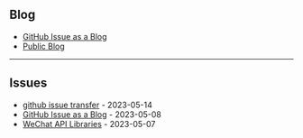 
Blog
---

- [GitHub Issue as a Blog](https://github.com/dylanninin/dylanninin.com/issues/72)
- [Public Blog](https://dylanninin.com)

---

Issues
---

- [github issue transfer](https://github.com/dylanninin/dylanninin.com/issues/73) - 2023-05-14
- [GitHub Issue as a Blog](https://github.com/dylanninin/dylanninin.com/issues/72) - 2023-05-08
- [WeChat API Libraries](https://github.com/dylanninin/dylanninin.com/issues/71) - 2023-05-07
